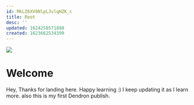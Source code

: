 ```yaml
---
id: MkLZ6XV8NlpLJvlqHZK_c
title: Root
desc: ''
updated: 1624258571888
created: 1623662534399
---
```


![](/assets/images/2021-06-15-17-01-27.png)
# Welcome 

Hey, Thanks for landing here. Happy learning :)
I keep updating it as I learn more.
also this is my first Dendron publish.


